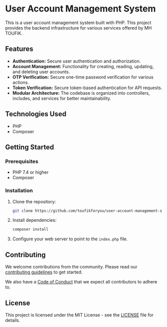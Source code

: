 # User Account Management System

This is a user account management system built with PHP. This project provides the backend infrastructure for various services offered by MH TOUFIK.

## Features
* **Authentication:** Secure user authentication and authorization.
* **Account Management:** Functionality for creating, reading, updating, and deleting user accounts.
* **OTP Verification:** Secure one-time password verification for various actions.
* **Token Verification:** Secure token-based authentication for API requests.
* **Modular Architecture:** The codebase is organized into controllers, includes, and services for better maintainability.

## Technologies Used
* PHP
* Composer

## Getting Started

### Prerequisites

* PHP 7.4 or higher
* Composer

### Installation

1. Clone the repository:
   ```bash
   git clone https://github.com/toufikforyou/user-account-management-system-php.git
   ```
2. Install dependencies:
   ```bash
   composer install
   ```
3. Configure your web server to point to the `index.php` file.

## Contributing

We welcome contributions from the community. Please read our [contributing guidelines](docs/contributing.md) to get started.

We also have a [Code of Conduct](docs/CODE_OF_CONDUCT.md) that we expect all contributors to adhere to.

## License

This project is licensed under the MIT License - see the [LICENSE](LICENSE) file for details.